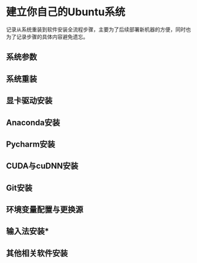 # 建立你自己的Ubuntu系统
记录从系统重装到软件安装全流程步骤，主要为了后续部署新机器的方便，同时也为了记录步骤的具体内容避免遗忘。

## 系统参数

## 系统重装

## 显卡驱动安装

## Anaconda安装

## Pycharm安装

## CUDA与cuDNN安装

## Git安装

## 环境变量配置与更换源

## 输入法安装*

## 其他相关软件安装

